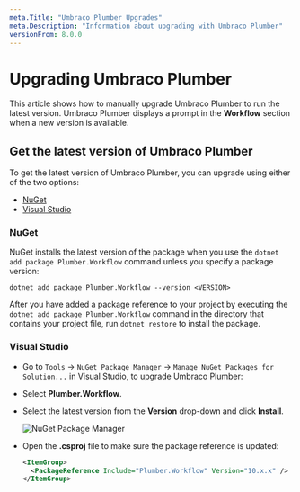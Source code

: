 ```yaml
---
meta.Title: "Umbraco Plumber Upgrades"
meta.Description: "Information about upgrading with Umbraco Plumber"
versionFrom: 8.0.0
---
```


# Upgrading Umbraco Plumber

This article shows how to manually upgrade Umbraco Plumber to run the latest version. Umbraco Plumber displays a prompt in the **Workflow** section when a new version is available.

## Get the latest version of Umbraco Plumber

To get the latest version of Umbraco Plumber, you can upgrade using either of the two options:

- [NuGet](#nuget)
- [Visual Studio](#visual-studio)

### NuGet

NuGet installs the latest version of the package when you use the `dotnet add package Plumber.Workflow` command unless you specify a package version:

  `dotnet add package Plumber.Workflow --version <VERSION>`

After you have added a package reference to your project by executing the `dotnet add package Plumber.Workflow` command in the directory that contains your project file, run `dotnet restore` to install the package.

### Visual Studio

- Go to `Tools` -> `NuGet Package Manager` -> `Manage NuGet Packages for Solution...` in Visual Studio, to upgrade Umbraco Plumber:
- Select **Plumber.Workflow**.
- Select the latest version from the **Version** drop-down and click **Install**.

  ![NuGet Package Manager](images/Manage_packages_v10.png)

- Open the **<project-name>.csproj** file to make sure the package reference is updated:

  ```xml
  <ItemGroup>
    <PackageReference Include="Plumber.Workflow" Version="10.x.x" />
  </ItemGroup>
  ```
